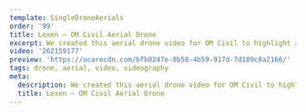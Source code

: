 ```yaml
---
template: SingleDroneAerials
order: '99'
title: Lexen – OM Civil Aerial Drone
excerpt: We created this aerial drone video for OM Civil to highlight and showcase their sites using our DJI Inspire 2 drone.
video: '262159177'
preview: 'https://ucarecdn.com/bfb0247e-8b58-4b59-917d-7d189c8a2166/'
tags: drone, aerial, video, videography
meta:
  description: We created this aerial drone video for OM Civil to highlight and showcase their sites using our DJI Inspire 2 drone.
  title: Lexen – OM Civil Aerial Drone
---
```

